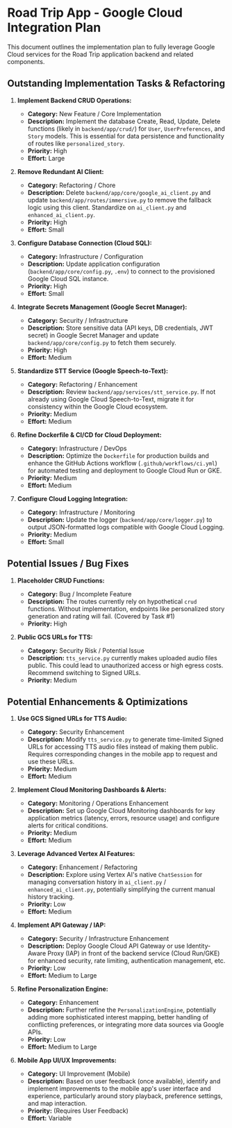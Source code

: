 # Road Trip App - Google Cloud Integration Plan

This document outlines the implementation plan to fully leverage Google Cloud services for the Road Trip application backend and related components.

## Outstanding Implementation Tasks & Refactoring

1.  **Implement Backend CRUD Operations:**
    *   **Category:** New Feature / Core Implementation
    *   **Description:** Implement the database Create, Read, Update, Delete functions (likely in `backend/app/crud/`) for `User`, `UserPreferences`, and `Story` models. This is essential for data persistence and functionality of routes like `personalized_story`.
    *   **Priority:** High
    *   **Effort:** Large

2.  **Remove Redundant AI Client:**
    *   **Category:** Refactoring / Chore
    *   **Description:** Delete `backend/app/core/google_ai_client.py` and update `backend/app/routes/immersive.py` to remove the fallback logic using this client. Standardize on `ai_client.py` and `enhanced_ai_client.py`.
    *   **Priority:** High
    *   **Effort:** Small

3.  **Configure Database Connection (Cloud SQL):**
    *   **Category:** Infrastructure / Configuration
    *   **Description:** Update application configuration (`backend/app/core/config.py`, `.env`) to connect to the provisioned Google Cloud SQL instance.
    *   **Priority:** High
    *   **Effort:** Small

4.  **Integrate Secrets Management (Google Secret Manager):**
    *   **Category:** Security / Infrastructure
    *   **Description:** Store sensitive data (API keys, DB credentials, JWT secret) in Google Secret Manager and update `backend/app/core/config.py` to fetch them securely.
    *   **Priority:** High
    *   **Effort:** Medium

5.  **Standardize STT Service (Google Speech-to-Text):**
    *   **Category:** Refactoring / Enhancement
    *   **Description:** Review `backend/app/services/stt_service.py`. If not already using Google Cloud Speech-to-Text, migrate it for consistency within the Google Cloud ecosystem.
    *   **Priority:** Medium
    *   **Effort:** Medium

6.  **Refine Dockerfile & CI/CD for Cloud Deployment:**
    *   **Category:** Infrastructure / DevOps
    *   **Description:** Optimize the `Dockerfile` for production builds and enhance the GitHub Actions workflow (`.github/workflows/ci.yml`) for automated testing and deployment to Google Cloud Run or GKE.
    *   **Priority:** Medium
    *   **Effort:** Medium

7.  **Configure Cloud Logging Integration:**
    *   **Category:** Infrastructure / Monitoring
    *   **Description:** Update the logger (`backend/app/core/logger.py`) to output JSON-formatted logs compatible with Google Cloud Logging.
    *   **Priority:** Medium
    *   **Effort:** Small

## Potential Issues / Bug Fixes

1.  **Placeholder CRUD Functions:**
    *   **Category:** Bug / Incomplete Feature
    *   **Description:** The routes currently rely on hypothetical `crud` functions. Without implementation, endpoints like personalized story generation and rating will fail. (Covered by Task #1)
    *   **Priority:** High

2.  **Public GCS URLs for TTS:**
    *   **Category:** Security Risk / Potential Issue
    *   **Description:** `tts_service.py` currently makes uploaded audio files public. This could lead to unauthorized access or high egress costs. Recommend switching to Signed URLs.
    *   **Priority:** Medium

## Potential Enhancements & Optimizations

1.  **Use GCS Signed URLs for TTS Audio:**
    *   **Category:** Security Enhancement
    *   **Description:** Modify `tts_service.py` to generate time-limited Signed URLs for accessing TTS audio files instead of making them public. Requires corresponding changes in the mobile app to request and use these URLs.
    *   **Priority:** Medium
    *   **Effort:** Medium

2.  **Implement Cloud Monitoring Dashboards & Alerts:**
    *   **Category:** Monitoring / Operations Enhancement
    *   **Description:** Set up Google Cloud Monitoring dashboards for key application metrics (latency, errors, resource usage) and configure alerts for critical conditions.
    *   **Priority:** Medium
    *   **Effort:** Medium

3.  **Leverage Advanced Vertex AI Features:**
    *   **Category:** Enhancement / Refactoring
    *   **Description:** Explore using Vertex AI's native `ChatSession` for managing conversation history in `ai_client.py` / `enhanced_ai_client.py`, potentially simplifying the current manual history tracking.
    *   **Priority:** Low
    *   **Effort:** Medium

4.  **Implement API Gateway / IAP:**
    *   **Category:** Security / Infrastructure Enhancement
    *   **Description:** Deploy Google Cloud API Gateway or use Identity-Aware Proxy (IAP) in front of the backend service (Cloud Run/GKE) for enhanced security, rate limiting, authentication management, etc.
    *   **Priority:** Low
    *   **Effort:** Medium to Large

5.  **Refine Personalization Engine:**
    *   **Category:** Enhancement
    *   **Description:** Further refine the `PersonalizationEngine`, potentially adding more sophisticated interest mapping, better handling of conflicting preferences, or integrating more data sources via Google APIs.
    *   **Priority:** Low
    *   **Effort:** Medium to Large

6.  **Mobile App UI/UX Improvements:**
    *   **Category:** UI Improvement (Mobile)
    *   **Description:** Based on user feedback (once available), identify and implement improvements to the mobile app's user interface and experience, particularly around story playback, preference settings, and map interaction.
    *   **Priority:** (Requires User Feedback)
    *   **Effort:** Variable